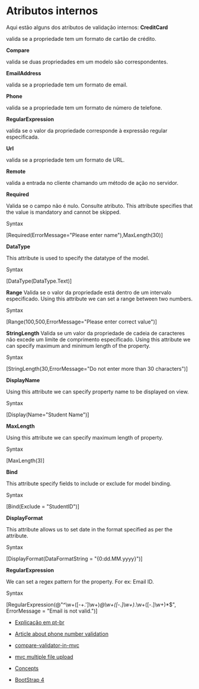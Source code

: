 # Atributos internos
Aqui estão alguns dos atributos de validação internos:
**CreditCard**

valida se a propriedade tem um formato de cartão de crédito.

**Compare** 

valida se duas propriedades em um modelo são correspondentes.

**EmailAddress** 

valida se a propriedade tem um formato de email.

**Phone** 

valida se a propriedade tem um formato de número de telefone.

**RegularExpression** 

valida se o valor da propriedade corresponde à expressão regular especificada.

**Url** 

valida se a propriedade tem um formato de URL.

**Remote** 

valida a entrada no cliente chamando um método de ação no servidor. 


**Required**

Valida se o campo não é nulo. Consulte atributo.
This attribute specifies that the value is mandatory and cannot be skipped.

Syntax

[Required(ErrorMessage="Please enter name"),MaxLength(30)]

**DataType**

This attribute is used to specify the datatype of the model.

Syntax

[DataType(DataType.Text)]

**Range**
Valida se o valor da propriedade está dentro de um intervalo especificado.
Using this attribute we can set a range between two numbers.

Syntax

[Range(100,500,ErrorMessage="Please enter correct value")]

**StringLength**
Valida se um valor da propriedade de cadeia de caracteres não excede um limite de comprimento especificado.
Using this attribute we can specify maximum and minimum length of the property.

Syntax

[StringLength(30,ErrorMessage="Do not enter more than 30 characters")]

**DisplayName**

Using this attribute we can specify property name to be displayed on view.

Syntax

[Display(Name="Student Name")]

**MaxLength**

Using this attribute we can specify maximum length of property.

Syntax

[MaxLength(3)]

**Bind**

This attribute specify fields to include or exclude for model binding.

Syntax

[Bind(Exclude = "StudentID")]

**DisplayFormat**

This attribute allows us to set date in the format specified as per the attribute.

Syntax

[DisplayFormat(DataFormatString = "{0:dd.MM.yyyy}")]

**RegularExpression**

We can set a regex pattern for the property. For ex: Email ID.

Syntax

[RegularExpression(@"^\w+([-+.']\w+)*@\w+([-.]\w+)*\.\w+([-.]\w+)*$", ErrorMessage = "Email is not valid.")]

  - [Explicação em pt-br](https://docs.microsoft.com/pt-br/aspnet/core/mvc/models/validation?view=aspnetcore-2.1)
  - [Article about phone  number validation](https://sensibledev.com/phone-number-validation-in-asp-net/)
  - [compare-validator-in-mvc](https://sensibledev.com/compare-validator-in-mvc/)
  - [mvc multiple file upload](https://sensibledev.com/mvc-multiple-file-upload/)
  
  - [Concepts](https://sensibledev.com/entity-framework-interview-questions/)
  - [BootStrap 4](https://sensibledev.com/mvc-bootstrap-form-example/)
